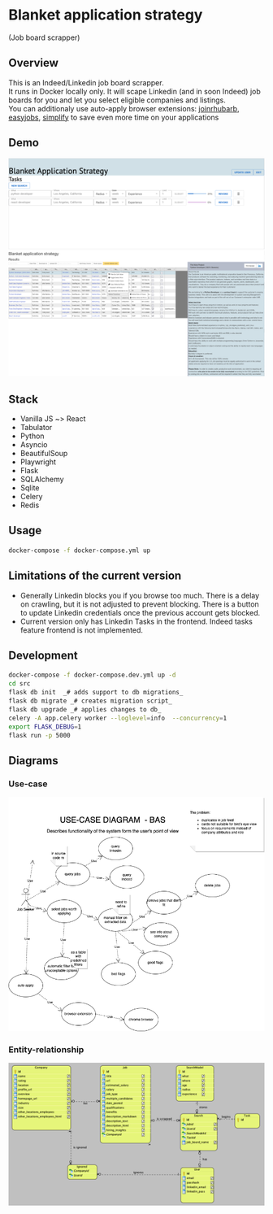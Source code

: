 # Blanket application strategy

(Job board scrapper)

## Overview

This is an Indeed/Linkedin job board scrapper.  
It runs in Docker locally only.
It will scape Linkedin (and in soon Indeed) job boards for you and let you select eligible companies and listings.  
You can additionaly use auto-apply browser extensions:
[joinrhubarb](www.joinrhubarb.com),
[easyjobs](www.easyjobs.so),
[simplify](www.simplify.jobs)
to save even more time on your applications


## Demo

![Current version demo search](Screenshot%202022-08-26%20at%2012.12.04%20PM.png)
![Current version demo results](Screenshot%202022-08-26%20at%2012.16.28%20PM.png)

## Stack

- Vanilla JS ~> React
- Tabulator
- Python
- Asyncio
- BeautifulSoup
- Playwright
- Flask
- SQLAlchemy
- Sqlite
- Celery
- Redis

## Usage

```bash
docker-compose -f docker-compose.yml up
```

## Limitations of the current version
- Generally Linkedin blocks you if you browse too much. There is a delay on crawling, but it is not adjusted to prevent blocking. There is a button to update Linkedin credentials once the previous account gets blocked.
- Current version only has Linkedin Tasks in the frontend.  Indeed tasks feature frontend is not implemented.  

## Development
```bash
docker-compose -f docker-compose.dev.yml up -d
cd src  
flask db init  _# adds support to db migrations_  
flask db migrate _# creates migration script_  
flask db upgrade _# applies changes to db_  
celery -A app.celery worker --loglevel=info  --concurrency=1
export FLASK_DEBUG=1
flask run -p 5000
``` 



## Diagrams
### Use-case
![Use case diagram](diagrams/Diagram-USE-CASE.png)
### Entity-relationship
![ER diagram](Screenshot%202022-08-21%20at%206.48.44%20PM.png)

